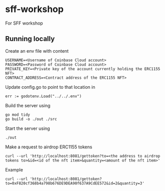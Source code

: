 # sff-workshop
For SFF workshop

## Running locally
Create an env file with content

```
USERNAME=<Username of Coinbase Cloud account>
PASSWORD=<Password of Coinbase Cloud account>
PRIVATE_KEY=<Private key of the account currently holding the ERC1155 NFT>
CONTRACT_ADDRESS=<Contract address of the ERC1155 NFT>
```

Update config.go to point to that location in 

```
err := godotenv.Load("../../.env")
```

Build the server using

```
go mod tidy
go build -o ./out ./src
```

Start the server using
```
./out
```

Make a request to airdrop ERC1155 tokens
```
curl --url 'http://localhost:8081/gettoken?to=<the address to airdrop tokens to>&id=<id of the nft item>&quantity=<amount of the nft item>'
```
Example
```
curl --url 'http://localhost:8081/gettoken?to=0xF820cf368b4a798b676DE9DEA90f637A9CdEE572&id=2&quantity=3'
```